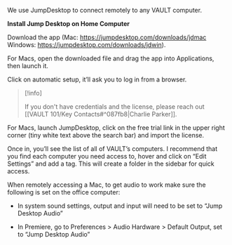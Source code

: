 We use JumpDesktop to connect remotely to any VAULT computer.

**Install Jump Desktop on Home Computer** 

Download the app (Mac: https://jumpdesktop.com/downloads/jdmac Windows: https://jumpdesktop.com/downloads/jdwin). 

For Macs, open the downloaded file and drag the app into Applications, then launch it.

Click on automatic setup, it’ll ask you to log in from a browser. 

> [!info]
> 
> If you don't have credentials and the license, please reach out [[VAULT 101/Key Contacts#^087fb8|Charlie Parker]].

For Macs, launch JumpDesktop, click on the free trial link in the upper right corner (tiny white text above the search bar) and import the license. 

Once in, you’ll see the list of all of VAULT’s computers. I recommend that you find each computer you need access to, hover and click on “Edit Settings” and add a tag. This will create a folder in the sidebar for quick access. 

When remotely accessing a Mac, to get audio to work make sure the following is set on the office computer: 

- In system sound settings, output and input will need to be set to “Jump Desktop Audio” 

- In Premiere, go to Preferences > Audio Hardware > Default Output, set to “Jump Desktop Audio”